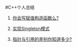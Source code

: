 #C++个人总结

1. [你会写赋值构造函数么?](Assignment.md) 

2. [实现Singleton模式](Singleton.md)

3. [指针与引用的差别你知道多少?](Pointer.md)



